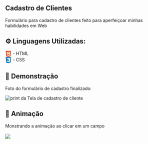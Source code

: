 ##  Cadastro de Clientes
 
 Formulário para cadastro de clientes feito para aperfeiçoar minhas habilidades em Web
 
## ⚙ Linguagens Utilizadas:

<img align="center" alt="HTML" height="20" width="20" src="https://raw.githubusercontent.com/devicons/devicon/master/icons/html5/html5-original.svg"> - HTML <br>
<img align="center" alt="CSS" height="20" width="20" src="https://raw.githubusercontent.com/devicons/devicon/master/icons/css3/css3-original.svg"> - CSS <br>

## 📸 Demonstração
Foto do formulário de cadastro finalizado:
<p float="left">
<img src="https://cdn.discordapp.com/attachments/879870124813856819/902678119696195644/unknown.png" width="700" hegth="700" alt="print da Tela de cadastro de cliente"/>
</p>

## 🎥 Animação
Monstrando a animação ao clicar em um campo <br><br>
<img src="https://media.giphy.com/media/E6aeJm2mOX4g52fl15/giphy.gif"/>


 
 
 







